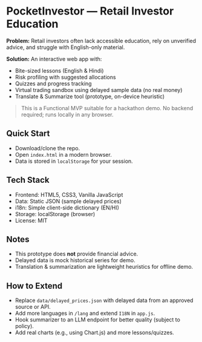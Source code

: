# PocketInvestor — Retail Investor Education 

**Problem:** Retail investors often lack accessible education, rely on unverified advice, and struggle with English-only material.

**Solution:** An interactive web app with:
- Bite-sized lessons (English & Hindi)
- Risk profiling with suggested allocations
- Quizzes and progress tracking
- Virtual trading sandbox using delayed sample data (no real money)
- Translate & Summarize tool (prototype, on-device heuristic)

> This is a Functional MVP suitable for a hackathon demo. No backend required; runs locally in any browser.

## Quick Start
- Download/clone the repo.
- Open `index.html` in a modern browser.
- Data is stored in `localStorage` for your session.

## Tech Stack
- Frontend: HTML5, CSS3, Vanilla JavaScript
- Data: Static JSON (sample delayed prices)
- i18n: Simple client-side dictionary (EN/HI)
- Storage: localStorage (browser)
- License: MIT

## Notes
- This prototype does **not** provide financial advice.
- Delayed data is mock historical series for demo.
- Translation & summarization are lightweight heuristics for offline demo.

## How to Extend
- Replace `data/delayed_prices.json` with delayed data from an approved source or API.
- Add more languages in `/lang` and extend `I18N` in `app.js`.
- Hook summarizer to an LLM endpoint for better quality (subject to policy).
- Add real charts (e.g., using Chart.js) and more lessons/quizzes.
